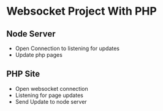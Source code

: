 # Websocket Project With PHP
## Node Server
- Open Connection to listening for updates
- Update php pages
## PHP Site
- Open websocket connection
- Listening for page updates
- Send Update to node server
